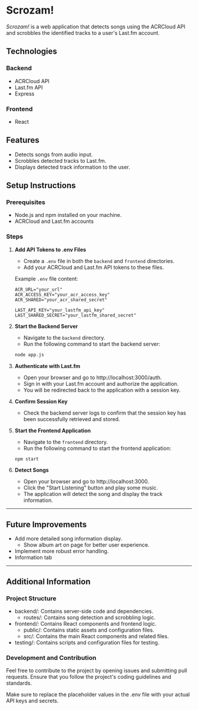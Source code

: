 # Scrozam!

*Scrozam!* is a web application that detects songs using the ACRCloud API and scrobbles the identified tracks to a user's Last.fm account.

## Technologies

### Backend
- ACRCloud API
- Last.fm API
- Express

### Frontend
- React

## Features
- Detects songs from audio input.
- Scrobbles detected tracks to Last.fm.
- Displays detected track information to the user.

## Setup Instructions

### Prerequisites
- Node.js and npm installed on your machine.
- ACRCloud and Last.fm accounts

### Steps

1. **Add API Tokens to .env Files**
   - Create a `.env` file in both the `backend` and `frontend` directories.
   - Add your ACRCloud and Last.fm API tokens to these files.

   Example `.env` file content:
   ```env
   ACR_URL="your_url"
   ACR_ACCESS_KEY="your_acr_access_key"
   ACR_SHARED="your_acr_shared_secret"

   LAST_API_KEY="your_lastfm_api_key"
   LAST_SHARED_SECRET="your_lastfm_shared_secret"
   ```

2. **Start the Backend Server**
    - Navigate to the `backend` directory.
    - Run the following command to start the backend server:
    ```bash
    node app.js
    ```

3. **Authenticate with Last.fm**
    - Open your browser and go to http://localhost:3000/auth.
    - Sign in with your Last.fm account and authorize the application.
    - You will be redirected back to the application with a session key.

4. **Confirm Session Key**
    - Check the backend server logs to confirm that the session key has been successfully retrieved and stored.

5. **Start the Frontend Application**
    - Navigate to the `frontend` directory.
    - Run the following command to start the frontend application:
    ```bash
    npm start
    ```

6. **Detect Songs**
    - Open your browser and go to http://localhost:3000.
    - Click the "Start Listening" button and play some music.
    - The application will detect the song and display the track information.

---

## Future Improvements

- Add more detailed song information display.
    - Show album art on page for better user experience.
- Implement more robust error handling.
- Information tab

---

## Additional Information

### Project Structure

- backend/: Contains server-side code and dependencies.
    - routes/: Contains song detection and scrobbling logic.
- frontend/: Contains React components and frontend logic.
    - public/: Contains static assets and configuration files.
    - src/: Contains the main React components and related files.
- testing/: Contains scripts and configuration files for testing.

### Development and Contribution

Feel free to contribute to the project by opening issues and submitting pull requests. Ensure that you follow the project's coding guidelines and standards.

Make sure to replace the placeholder values in the .env file with your actual API keys and secrets.
